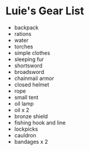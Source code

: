 # Luie's Gear List

- backpack
- rations
- water
- torches
- simple clothes
- sleeping fur
- shortsword
- broadsword
- chainmail armor
- closed helmet
- rope
- small tent
- oil lamp
- oil x 2
- bronze shield
- fishing hook and line
- lockpicks
- cauldron
- bandages x 2


